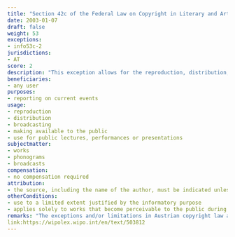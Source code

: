 ```yaml
---
title: "Section 42c of the Federal Law on Copyright in Literary and Artistic Works and Related Rights"
date: 2003-01-07
draft: false
weight: 53
exceptions:
- info53c-2
jurisdictions:
- AT
score: 2
description: "This exception allows for the reproduction, distribution, broadcasting, making available to the public or use for public lectures, performances or presentations, for the purpose of reporting on current events, of works that become perceivable to the public during the reporting of current events, to the extent justified by the informatory purpose."
beneficiaries:
- any user
purposes: 
- reporting on current events
usage:
- reproduction
- distribution
- broadcasting
- making available to the public 
- use for public lectures, performances or presentations
subjectmatter:
- works
- phonograms
- broadcasts
compensation:
- no compensation required
attribution: 
- the source, including the name of the author, must be indicated unless this proves impossible or the works are only included in the reporting incidentally
otherConditions: 
- use to a limited extent justified by the informatory purpose
- applies solely to works that become perceivable to the public during the reporting of current events 
remarks: "The exceptions and/or limitations in Austrian copyright law are formulated as 'free uses' of works and other subject matter. The exception applies to phonograms (§76(4)) and broadcasts (§76a(3)) but does not apply to photographs (§74(7)) or performances (§71(1)).<br /><br />In addition to Section 42c, Section 42a can also be used for the purpose of reporting current events, especially by media monitoring providers, as it applies not only to works perceivable during the event, but also to the news coverage itself. Under §42a (into force as of November 1, 2013) reproduction for a third-party's own use (unlike 'private use', 'own use' includes 'professional use' within the internal organisation of a legal entity) is also permitted by digital means against remuneration."
link:https://wipolex.wipo.int/en/text/503812
---
```

